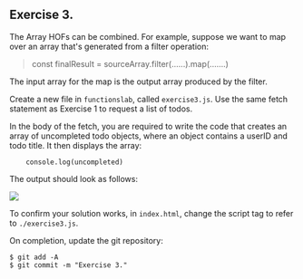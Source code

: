 ## Exercise 3.

The Array HOFs can be combined. For example, suppose we want to map over an array that's generated from a filter operation:

> const finalResult = sourceArray.filter(......).map(.......)

The input array for the map is the output array produced by the filter.

Create a new file in `functionslab`, called `exercise3.js`. Use the same fetch statement as Exercise 1 to request a list of todos.

In the body of the fetch, you are required to write the code that creates an array of uncompleted todo objects, where an object contains a userID and todo title. It then displays the array:
~~~
    console.log(uncompleted)
~~~
The output should look as follows:

![][incompleted]

To confirm your solution works, in `index.html`, change the script tag to refer to `./exercise3.js`.

On completion, update the git repository:
~~~ 
$ git add -A
$ git commit -m "Exercise 3."
~~~
[incompleted]: ./img/incompleted.png
